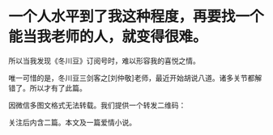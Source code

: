 # 一个人水平到了我这种程度，再要找一个能当我老师的人，就变得很难。

所以当我发现《冬川豆》订阅号时，难以形容我的喜悦之情。

唯一可惜的是，冬川豆三剑客之[刘仲敬]老师，最近开始胡说八道。诸多关节都解错了。所以才有了此篇。

因微信多图文格式无法转载。我们提供一个转发二维码：

关注后内含二篇。本文及一篇爱情小说。
